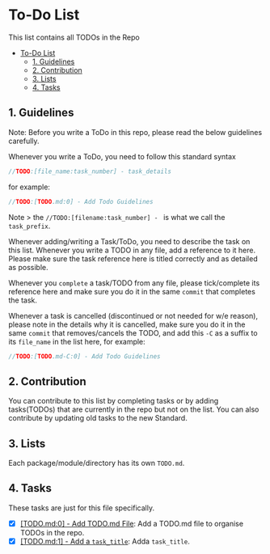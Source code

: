 # To-Do List

This list contains all TODOs in the Repo


<!-- TOC -->
- [To-Do List](#to-do-list)
  - [1. Guidelines](#1-guidelines)
  - [2. Contribution](#2-contribution)
  - [3. Lists](#3-lists)
  - [4. Tasks](#4-tasks)
<!-- /TOC -->


## 1. Guidelines

Note: Before you write a ToDo in this repo, please read the below guidelines carefully.

Whenever you write a ToDo, you need to follow this standard syntax

```rust
//TODO:[file_name:task_number] - task_details
```

for example:

```rust
//TODO:[TODO.md:0] - Add Todo Guidelines
```

Note > the  `//TODO:[filename:task_number] - ` is what we call the `task_prefix`.

Whenever adding/writing a Task/ToDo, you need to describe the task on this list. Whenever you write a TODO in any file, add a reference to it here. Please make sure the task reference here is titled correctly and as detailed as possible\.

Whenever you `complete` a task/TODO from any file, please tick/complete its reference here and make sure you do it in the same `commit` that completes the task.

Whenever a task is cancelled (discontinued or not needed for w/e reason), please note in the details why it is cancelled, make sure you do it in the same `commit` that removes/cancels the TODO, and add this `-C` as a suffix to its `file_name` in the list here, for example:

```rust
//TODO:[TODO.md-C:0] - Add Todo Guidelines
```

## 2. Contribution

You can contribute to this list by completing tasks or by adding tasks(TODOs) that are currently in the repo but not on the list. You can also contribute by updating old tasks to the new Standard.

## 3. Lists

Each package/module/directory has its own `TODO.md`.

## 4. Tasks

These tasks are just for this file specifically.

- [x] [[TODO.md:0] - Add TODO.md File](TODO.md): Add a TODO.md file to organise TODOs in the repo.
- [x] [[TODO.md:1] - Add a `task_title`](/TODO.md/#tasks): Adda `task_title`.
